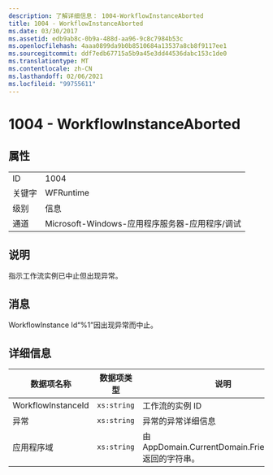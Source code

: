 ```yaml
---
description: 了解详细信息： 1004-WorkflowInstanceAborted
title: 1004 - WorkflowInstanceAborted
ms.date: 03/30/2017
ms.assetid: edb9ab8c-0b9a-488d-aa96-9c8c7984b53c
ms.openlocfilehash: 4aaa0899da9b0b8510684a13537a8cb8f9117ee1
ms.sourcegitcommit: ddf7edb67715a5b9a45e3dd44536dabc153c1de0
ms.translationtype: MT
ms.contentlocale: zh-CN
ms.lasthandoff: 02/06/2021
ms.locfileid: "99755611"
---
```

# <a name="1004---workflowinstanceaborted"></a>1004 - WorkflowInstanceAborted

## <a name="properties"></a>属性

|||
|-|-|
|ID|1004|
|关键字|WFRuntime|
|级别|信息|
|通道|Microsoft-Windows-应用程序服务器-应用程序/调试|

## <a name="description"></a>说明

指示工作流实例已中止但出现异常。

## <a name="message"></a>消息

WorkflowInstance Id“%1”因出现异常而中止。

## <a name="details"></a>详细信息

|数据项名称|数据项类型|说明|
|--------------------|--------------------|-----------------|
|WorkflowInstanceId|`xs:string`|工作流的实例 ID|
|异常|`xs:string`|异常的异常详细信息|
|应用程序域|`xs:string`|由 AppDomain.CurrentDomain.FriendlyName 返回的字符串。|

